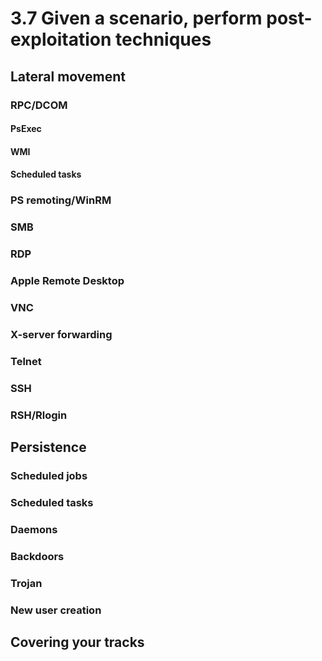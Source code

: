 # 3.7 Given a scenario, perform post-exploitation techniques
## Lateral movement
### RPC/DCOM
#### PsExec
#### WMI
#### Scheduled tasks
### PS remoting/WinRM
### SMB
### RDP
### Apple Remote Desktop
### VNC
### X-server forwarding
### Telnet
### SSH
### RSH/Rlogin
## Persistence
### Scheduled jobs
### Scheduled tasks
### Daemons
### Backdoors
### Trojan
### New user creation
## Covering your tracks

